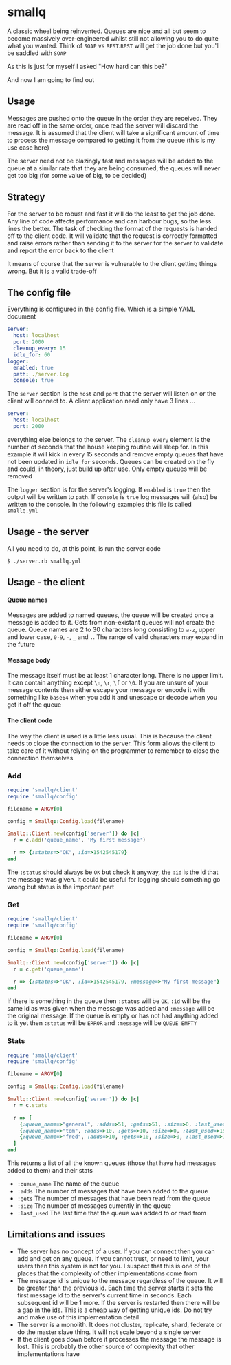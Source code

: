 # smallq

A classic wheel being reinvented. Queues are nice and all but seem to become massively over-engineered whilst still not allowing you to do quite what you wanted. Think of `SOAP` vs `REST`.`REST` will get the job done but you'll be saddled with `SOAP`

As this is just for myself I asked "How hard can this be?"

And now I am going to find out

## Usage

Messages are pushed onto the queue in the order they are received. They are read off in the same order, once read the server will discard the message. It is assumed that the client will take a significant amount of time to process the message compared to getting it from the queue (this is my use case here)

The server need not be blazingly fast and messages will be added to the queue at a similar rate that they are being consumed, the queues will never get too big (for some value of big, to be decided)

## Strategy

For the server to be robust and fast it will do the least to get the job done. Any line of code affects performance and can harbour bugs, so the less lines the better. The task of checking the format of the requests is handed off to the client code. It will validate that the request is correctly formatted and raise errors rather than sending it to the server for the server to validate and report the error back to the client

It means of course that the server is vulnerable to the client getting things wrong. But it is a valid trade-off

## The config file

Everything is configured in the config file. Which is a simple YAML document

```yaml
server:
  host: localhost
  port: 2000
  cleanup_every: 15
  idle_for: 60
logger:
  enabled: true
  path: ./server.log
  console: true
```

The `server` section is the `host` and `port` that the server will listen on or the client will connect to. A client application need only have 3 lines ...

```yaml
server:
  host: localhost
  port: 2000
```

everything else belongs to the server. The `cleanup_every` element is the number of seconds that the house keeping routine will sleep for. In this example it will kick in every 15 seconds and remove empty queues that have not been updated in `idle_for` seconds. Queues can be created on the fly and could, in theory, just build up after use. Only empty queues will be removed

The `logger` section is for the server's logging. If `enabled` is `true` then the output will be written to `path`. If `console` is `true` log messages will (also) be written to the console. In the following examples this file is called `smallq.yml`

## Usage - the server

All you need to do, at this point, is run the server code

	$ ./server.rb smallq.yml

## Usage - the client
#### Queue names
Messages are added to named queues, the queue will be created once a message is added to it. Gets from non-existant queues will not create the queue. Queue names are 2 to 30 characters long consisting to `a-z`, upper and lower case, `0-9`, `-`, `_` and `.`. The range of valid characters may expand in the future

#### Message body
The message itself must be at least 1 character long. There is no upper limit. It can contain anything except `\n`, `\r`, `\f` or `\0`. If you are unsure of your message contents then either escape your message or encode it with something like `base64` when you add it and unescape or decode when you get it off the queue

#### The client code
The way the client is used is a little less usual. This is because the client needs to close the connection to the server. This form allows the client to take care of it without relying on the programmer to remember to close the connection themselves

### Add
```ruby
require 'smallq/client'
require 'smallq/config'

filename = ARGV[0]

config = Smallq::Config.load(filename)

Smallq::Client.new(config['server']) do |c|
  r = c.add('queue_name', 'My first message')

  r => {:status=>"OK", :id=>1542545179}
end
```

The `:status` should always be `OK` but check it anyway, the `:id` is the id that the message was given. It could be useful for logging should something go wrong but status is the important part
### Get
```ruby
require 'smallq/client'
require 'smallq/config'

filename = ARGV[0]

config = Smallq::Config.load(filename)

Smallq::Client.new(config['server']) do |c|
  r = c.get('queue_name')

  r => {:status=>"OK", :id=>1542545179, :message=>"My first message"}
end
```
If there is something in the queue then `:status` will be `OK`, `:id` will be the same id as was given when the message was added and `:message` will be the original message. If the queue is empty or has not had anything added to it yet then `:status` will be `ERROR` and `:message` will be `QUEUE EMPTY`
### Stats
```ruby
require 'smallq/client'
require 'smallq/config'

filename = ARGV[0]

config = Smallq::Config.load(filename)

Smallq::Client.new(config['server']) do |c|
  r = c.stats

  r => [
    {:queue_name=>"general", :adds=>51, :gets=>51, :size=>0, :last_used=>1542545655}
    {:queue_name=>"tom", :adds=>10, :gets=>10, :size=>0, :last_used=>1542545651}
    {:queue_name=>"fred", :adds=>10, :gets=>10, :size=>0, :last_used=>1542545655}
  ]
end
```
This returns a list of all the known queues (those that have had messages added to them) and their stats

* `:queue_name` The name of the queue
* `:adds` The number of messages that have been added to the queue
* `:gets` The number of messages that have been read from the queue
* `:size` The number of messages currently in the queue
* `:last_used` The last time that the queue was added to or read from

## Limitations and issues
* The server has no concept of a user. If you can connect then you can add and get on any queue. If you cannot trust, or need to limit, your users then this system is not for you. I suspect that this is one of the places that the complexity of other implementations come from
* The message id is unique to the message regardless of the queue. It will be greater than the previous id. Each time the server starts it sets the first message id to the server's current time in seconds. Each subsequent id will be 1 more. If the server is restarted then there will be a gap in the ids. This is a cheap way of getting unique ids. Do not try and make use of this implementation detail
* The server is a monolith. It does not cluster, replicate, shard, federate or do the master slave thing. It will not scale beyond a single server
* If the client goes down before it processes the message the message is lost. This is probably the other source of complexity that other implementations have
